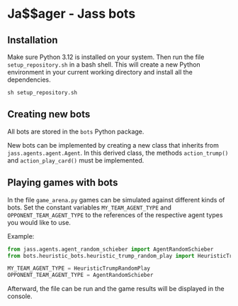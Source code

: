 # Ja$$ager - Jass bots

## Installation

Make sure Python 3.12 is installed on your system. Then run the file ``setup_repository.sh`` in a bash shell.
This will create a new Python environment in your current working directory and install all the dependencies.

````shell
sh setup_repository.sh
````

## Creating new bots

All bots are stored in the ``bots`` Python package.

New bots can be implemented by creating a new class that inherits from ``jass.agents.agent.Agent``. 
In this derived class, the methods ``action_trump()`` and ``action_play_card()`` must be implemented.

## Playing games with bots

In the file ``game_arena.py`` games can be simulated against different kinds of bots.
Set the constant variables ``MY_TEAM_AGENT_TYPE`` and ``OPPONENT_TEAM_AGENT_TYPE`` to the references of the 
respective agent types you would like to use.

Example:

````python
from jass.agents.agent_random_schieber import AgentRandomSchieber
from bots.heuristic_bots.heuristic_trump_random_play import HeuristicTrumpRandomPlay

MY_TEAM_AGENT_TYPE = HeuristicTrumpRandomPlay
OPPONENT_TEAM_AGENT_TYPE = AgentRandomSchieber
````

Afterward, the file can be run and the game results will be displayed in the console.
